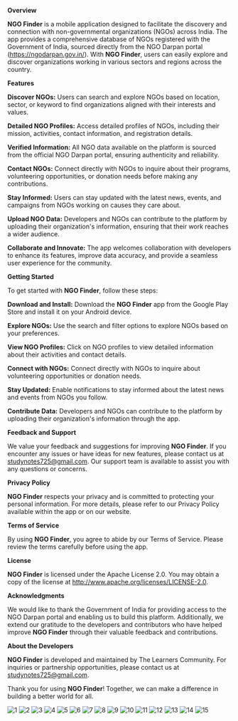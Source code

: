 **Overview**


**NGO Finder** is a mobile application designed to facilitate the discovery and connection with non-governmental organizations (NGOs) across India. The app provides a comprehensive database of NGOs registered with the Government of India, sourced directly from the NGO Darpan portal (https://ngodarpan.gov.in/). With **NGO Finder**, users can easily explore and discover organizations working in various sectors and regions across the country.

**Features**

**Discover NGOs:** Users can search and explore NGOs based on location, sector, or keyword to find organizations aligned with their interests and values.

**Detailed NGO Profiles:** Access detailed profiles of NGOs, including their mission, activities, contact information, and registration details.

**Verified Information:** All NGO data available on the platform is sourced from the official NGO Darpan portal, ensuring authenticity and reliability.

**Contact NGOs:** Connect directly with NGOs to inquire about their programs, volunteering opportunities, or donation needs before making any contributions.

**Stay Informed:** Users can stay updated with the latest news, events, and campaigns from NGOs working on causes they care about.

**Upload NGO Data:** Developers and NGOs can contribute to the platform by uploading their organization's information, ensuring that their work reaches a wider audience.

**Collaborate and Innovate:** The app welcomes collaboration with developers to enhance its features, improve data accuracy, and provide a seamless user experience for the community.


**Getting Started**


To get started with **NGO Finder**, follow these steps:

**Download and Install:** Download the **NGO Finder** app from the Google Play Store and install it on your Android device.

**Explore NGOs:** Use the search and filter options to explore NGOs based on your preferences.

**View NGO Profiles:** Click on NGO profiles to view detailed information about their activities and contact details.

**Connect with NGOs:** Connect directly with NGOs to inquire about volunteering opportunities or donation needs.

**Stay Updated:** Enable notifications to stay informed about the latest news and events from NGOs you follow.

**Contribute Data:** Developers and NGOs can contribute to the platform by uploading their organization's information through the app.


**Feedback and Support**

We value your feedback and suggestions for improving **NGO Finder**. If you encounter any issues or have ideas for new features, please contact us at studynotes725@gmail.com. Our support team is available to assist you with any questions or concerns.

**Privacy Policy**

**NGO Finder** respects your privacy and is committed to protecting your personal information. For more details, please refer to our Privacy Policy available within the app or on our website.

**Terms of Service**

By using **NGO Finder**, you agree to abide by our Terms of Service. Please review the terms carefully before using the app.

**License**

**NGO Finder** is licensed under the Apache License 2.0. You may obtain a copy of the license at http://www.apache.org/licenses/LICENSE-2.0.

**Acknowledgments**

We would like to thank the Government of India for providing access to the NGO Darpan portal and enabling us to build this platform. Additionally, we extend our gratitude to the developers and contributors who have helped improve **NGO Finder** through their valuable feedback and contributions.

**About the Developers**

**NGO Finder** is developed and maintained by The Learners Community. For inquiries or partnership opportunities, please contact us at studynotes725@gmail.com.

Thank you for using **NGO Finder**! Together, we can make a difference in building a better world for all.

![1](https://github.com/AshuSriwastav07/FindNGO/assets/68800012/ab39282c-6b96-494a-b7a5-e54eb1bb86fa)
![2](https://github.com/AshuSriwastav07/FindNGO/assets/68800012/ad5a605d-6d1c-4797-9b03-cf44d2b1a50d)
![3](https://github.com/AshuSriwastav07/FindNGO/assets/68800012/c269ffbf-e740-479e-b162-cf5a87ddecb0)
![4](https://github.com/AshuSriwastav07/FindNGO/assets/68800012/7e9e8ab6-f95e-4d21-831b-338ecfad4bd3)
![5](https://github.com/AshuSriwastav07/FindNGO/assets/68800012/7f7a8386-6209-42bd-8cb6-c824be083645)
![6](https://github.com/AshuSriwastav07/FindNGO/assets/68800012/c0cce6d5-8d75-4ab0-929a-3f0e82775d79)
![7](https://github.com/AshuSriwastav07/FindNGO/assets/68800012/b8decd07-8c10-49a3-ba5d-a7a732083d78)
![8](https://github.com/AshuSriwastav07/FindNGO/assets/68800012/ad44764f-f158-4cea-ab7c-c91f7829383a)
![9](https://github.com/AshuSriwastav07/FindNGO/assets/68800012/1ee1b43b-9f56-4b7e-a390-de3fa8f1649f)
![10](https://github.com/AshuSriwastav07/FindNGO/assets/68800012/78d76aad-9b73-4258-b7f3-4715873826e6)
![11](https://github.com/AshuSriwastav07/FindNGO/assets/68800012/c5573095-b979-4d17-b387-122bc78b4c50)
![12](https://github.com/AshuSriwastav07/FindNGO/assets/68800012/f1607269-d8f8-4410-95e8-ffde93d64b92)
![13](https://github.com/AshuSriwastav07/FindNGO/assets/68800012/bb6115f6-3a73-4f8e-96ef-e0f4d1c63e6f)
![14](https://github.com/AshuSriwastav07/FindNGO/assets/68800012/1b4e082c-88c1-471a-beb2-79cccc4dd7ad)
![15](https://github.com/AshuSriwastav07/FindNGO/assets/68800012/35a44309-e38b-4dd1-aa49-26b00d7ec0f7)
